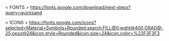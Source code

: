 < FONTS >
https://fonts.google.com/download/next-steps?query=quicksand

< ICONS >
https://fonts.google.com/icons?selected=Material+Symbols+Rounded:search:FILL@0;wght@400;GRAD@-25;opsz@24&icon.style=Rounded&icon.size=24&icon.color=%23F3F3F3